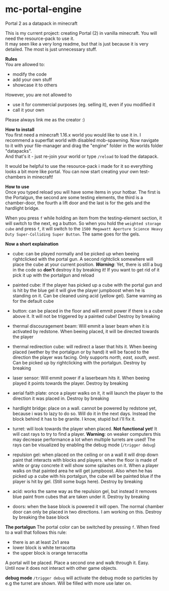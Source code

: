# mc-portal-engine
Portal 2 as a datapack in minecraft

This is my current project: creating Portal (2) in vanilla minecraft. You will need the resource-pack to use it.  
It may seen like a very long readme, but that is just because it is very detailed. The most is just unnecessary stuff.  

**Rules**  
You are allowed to:
  - modify the code
  - add your own stuff
  - showcase it to others

However, you are not allowed to
  - use it for commercial purposes (eg. selling it), even if you modified it
  - call it your own

Please always link me as the creator :)

**How to install**  
You first need a minecraft 1.16.x world you would like to use it in.
I recommend a superflat world with disabled mob-spawning. Now navigate to it with your file-manager and drag the "engine" folder in the worlds folder "datapacks".  
And that's it - just re-join your world or type `/reload` to load the datapack.

It would be helpful to use the resource-pack i made for it so everything looks a bit more like portal.
You can now start creating your own test-chambers in minecraft!

**How to use**  
Once you typed reload you will have some items in your hotbar. The first is the Portalgun, the second are some testing elements, the third is a chamber-door, the fourth a lift door and the last is for the gels and the hardlight bridge.

When you press `f` while holding an item from the testing-element section, it will switch to the next, eg a button.
So when you hold the `weighted storage cube` and press `f`, it will switch to the `1500 Megawatt Aperture Science Heavy Duty Super-Colliding Super Button`.
The same goes for the gels.

**Now a short explaination**    
  - cube: can be played normally and be picked up when beeing rightclicked with the portal gun. A second rightclick somewhere will place the cube at your current position. **_Warning_**: Yet, there is still a bug in the code so **don't** destroy it by breaking it! If you want to get rid of it pick it up with the portalgun and reload
  - painted cube: If the player has picked up a cube with the portal gun and is hit by the blue gel it will give the player jumpboost when he is standing on it. Can be cleaned using acid (yellow gel). Same warning as for the default cube
  - button: can be placed in the floor and will emmit power if there is a cube above it. It will not be triggered by a painted cube! Destroy by breaking
  - thermal discouragement beam: Will emmit a laser beam when it is activated by redstone. When beeing placed, it will be directed towards the player
  - thermal redirection cube: will redirect a laser that hits it. When beeing placed (wether by the portalgun or by hand) it will be faced to the direction the player was facing. Only supports *north, east, south, west*. Can be picked up by rightclicking with the portalgun. Destroy by breaking
  - laser sensor: Will emmit power if a laserbeam hits it. When beeing played it points towards the player. Destroy by breaking
  - aerial faith plate: once a player walks on it, it will launch the player to the direction it was placed in. Destroy by breaking
  - hardlight bridge: place on a wall. cannot be powered by redstone yet, because i was to lazy to do so. Will do it in the next days. Instead the block behind it has to be granite. I know, stupid but i'll fix it.

  - turret: will look towards the player when placed. **Not functional yet**! It will cast rays to try to find a player. **Warning**: on weaker computers this may decrease performance a lot when multiple turrets are used! The rays can be visualized by enabling the debug mode (`/trigger debug`)

  - repulsion gel: when placed on the ceiling or on a wall it will drop down paint that interacts with blocks and players. when the floor is made of white or gray concrete it will show some splashes on it. When a player walks on that painted area he will get jumpboost. Also when he has picked up a cube with his portalgun, the cube will be painted blue if the player is hit by gel. (Still some bugs here). Destroy by breaking
  - acid: works the same way as the repulsion gel, but instead it removes blue paint from cubes that are taken under it. Destroy by breaking

  - doors: when the base block is powered it will open. The normal chamber door can only be placed in two directions. I am working on this. Destroy by breaking the base block

**The portalgun**
The portal color can be switched by pressing `f`. When fired to a wall that follows this rule:  
  - there is an at least 2x1 area
  - lower block is white terracotta
  - the upper block is orange terracotta

A portal will be placed. Place a second one and walk through it. Easy.  
Until now it does not interact with other game objects.

**debug mode**
`/trigger debug` will activate the debug mode so particles by e.g the turret are shown. Will be filled with more use later on.
